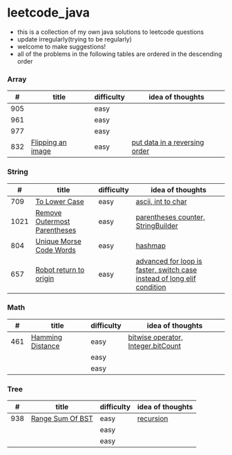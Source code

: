 # leetcode_java
- this is a collection of my own java solutions to leetcode questions
- update irregularly(trying to be regularly)
- welcome to make suggestions!
- all of the problems in the following tables are ordered in the descending order 
### Array

| #   | title | difficulty | idea of thoughts |
|-----|-------|------------|------------------|
| 905 |       | easy       |                  |
| 961 |       | easy       |                  |
| 977 |       | easy       |                  |
|832|[Flipping an image](https://leetcode.com/problems/flipping-an-image/) |easy|[put data in a reversing order](https://github.com/tudou0002/leetcode_java/blob/master/problems/easy/0832FlippingAnImage.java)|


### String

| # | title | difficulty | idea of thoughts |
|---|-------|------------|------------------|
|709|[To Lower Case](https://leetcode.com/problems/to-lower-case/)| easy       | [ascii, int to char](https://github.com/tudou0002/leetcode_java/blob/master/problems/easy/0709ToLowerCase.java)   |
|1021|[Remove Outermost Parentheses](https://leetcode.com/problems/remove-outermost-parentheses/)| easy          |[parentheses counter, StringBuilder](https://github.com/tudou0002/leetcode_java/blob/master/problems/easy/1021RemoveOutermostParentheses.java) |
|804 |[Unique Morse Code Words](https://leetcode.com/problems/unique-morse-code-words/)| easy       |[hashmap](https://github.com/tudou0002/leetcode_java/blob/master/problems/easy/0804UniqueMorseCodeWords.java)                  |
|657 |[Robot return to origin](https://leetcode.com/problems/robot-return-to-origin/)| easy| [advanced for loop is faster, switch case instead of long elif condition](https://github.com/tudou0002/leetcode_java/blob/master/problems/easy/0657RobotReturnToOrigin.java)|



### Math

| # | title | difficulty | idea of thoughts |
|---|-------|------------|------------------|
|461|[Hamming Distance](https://leetcode.com/problems/hamming-distance/)| easy    |[bitwise operator, Integer.bitCount](https://github.com/tudou0002/leetcode_java/blob/master/problems/easy/0461HammingDistance.java)      |
|   |       | easy       |                  |
|   |       | easy       |                  |


### Tree

| #   | title            | difficulty | idea of thoughts |
|-----|------------------|------------|------------------|
| 938 |[Range Sum Of BST](https://leetcode.com/problems/range-sum-of-bst/) | easy       | [recursion](https://github.com/tudou0002/leetcode_java/blob/master/problems/easy/0938RangeSumOfBST.java)        |
|     |                  | easy       |                  |
|     |                  | easy       |                  |


